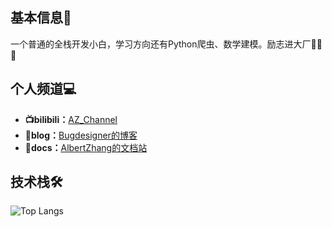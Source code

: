 ## 基本信息👤

一个普通的全栈开发小白，学习方向还有Python爬虫、数学建模。励志进大厂🚀🚀🚀

## 个人频道💻

- **📺bilibili：**[AZ_Channel](https://space.bilibili.com/501122856)
- **📝blog：**[Bugdesigner的博客](https://blog.bugdesigner.cn)
- **📄docs：**[AlbertZhang的文档站](https://docs.bugdesigner.cn)

## 技术栈🛠️

![Top Langs](https://github-readme-stats.vercel.app/api/top-langs/?username=AZCodingAccount&size_weight=0.5&count_weight=0.5&langs_count=4)

